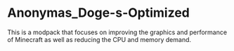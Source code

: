 # Anonymas_Doge-s-Optimized
This is a modpack that focuses on improving the graphics and performance of Minecraft as well as reducing the CPU and memory demand.
